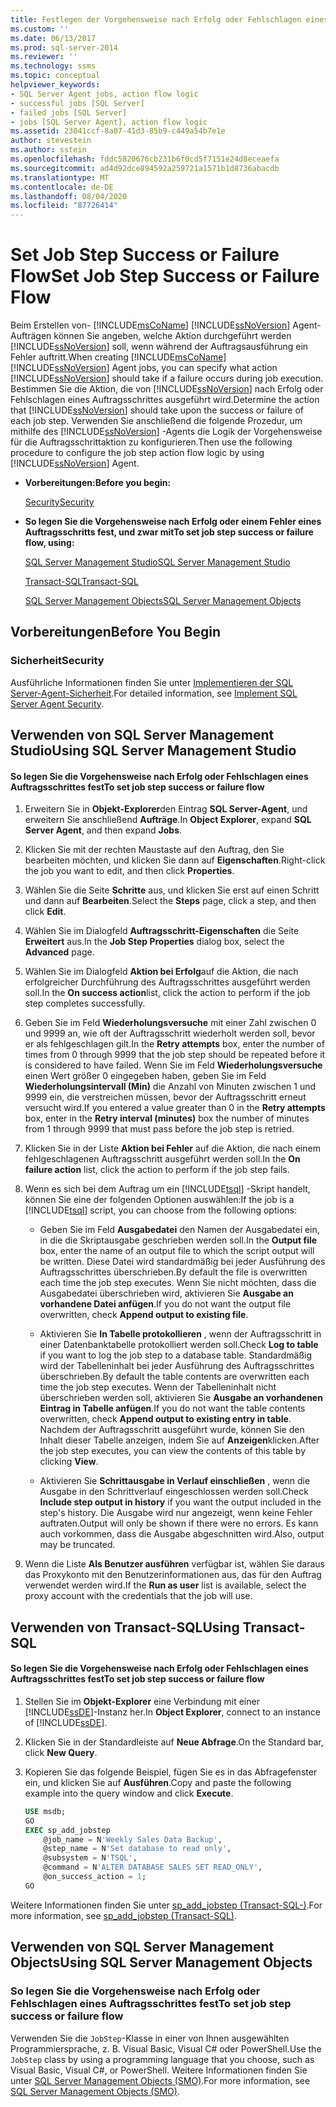 ```yaml
---
title: Festlegen der Vorgehensweise nach Erfolg oder Fehlschlagen eines Auftragsschrittes | Microsoft-Dokumentation
ms.custom: ''
ms.date: 06/13/2017
ms.prod: sql-server-2014
ms.reviewer: ''
ms.technology: ssms
ms.topic: conceptual
helpviewer_keywords:
- SQL Server Agent jobs, action flow logic
- successful jobs [SQL Server]
- failed jobs [SQL Server]
- jobs [SQL Server Agent], action flow logic
ms.assetid: 23041ccf-8a07-41d3-85b9-c449a54b7e1e
author: stevestein
ms.author: sstein
ms.openlocfilehash: fddc5820676cb231b6f0cd5f7151e24d8eceaefa
ms.sourcegitcommit: ad4d92dce894592a259721a1571b1d8736abacdb
ms.translationtype: MT
ms.contentlocale: de-DE
ms.lasthandoff: 08/04/2020
ms.locfileid: "87726414"
---
```

# <a name="set-job-step-success-or-failure-flow"></a><span data-ttu-id="3ef40-102">Set Job Step Success or Failure Flow</span><span class="sxs-lookup"><span data-stu-id="3ef40-102">Set Job Step Success or Failure Flow</span></span>
  <span data-ttu-id="3ef40-103">Beim Erstellen von- [!INCLUDE[msCoName](../../includes/msconame-md.md)] [!INCLUDE[ssNoVersion](../../includes/ssnoversion-md.md)] Agent-Aufträgen können Sie angeben, welche Aktion durchgeführt werden [!INCLUDE[ssNoVersion](../../includes/ssnoversion-md.md)] soll, wenn während der Auftragsausführung ein Fehler auftritt.</span><span class="sxs-lookup"><span data-stu-id="3ef40-103">When creating [!INCLUDE[msCoName](../../includes/msconame-md.md)] [!INCLUDE[ssNoVersion](../../includes/ssnoversion-md.md)] Agent jobs, you can specify what action [!INCLUDE[ssNoVersion](../../includes/ssnoversion-md.md)] should take if a failure occurs during job execution.</span></span> <span data-ttu-id="3ef40-104">Bestimmen Sie die Aktion, die von [!INCLUDE[ssNoVersion](../../includes/ssnoversion-md.md)] nach Erfolg oder Fehlschlagen eines Auftragsschrittes ausgeführt wird.</span><span class="sxs-lookup"><span data-stu-id="3ef40-104">Determine the action that [!INCLUDE[ssNoVersion](../../includes/ssnoversion-md.md)] should take upon the success or failure of each job step.</span></span> <span data-ttu-id="3ef40-105">Verwenden Sie anschließend die folgende Prozedur, um mithilfe des [!INCLUDE[ssNoVersion](../../includes/ssnoversion-md.md)] -Agents die Logik der Vorgehensweise für die Auftragsschrittaktion zu konfigurieren.</span><span class="sxs-lookup"><span data-stu-id="3ef40-105">Then use the following procedure to configure the job step action flow logic by using [!INCLUDE[ssNoVersion](../../includes/ssnoversion-md.md)] Agent.</span></span>  
  
-   <span data-ttu-id="3ef40-106">**Vorbereitungen:**</span><span class="sxs-lookup"><span data-stu-id="3ef40-106">**Before you begin:**</span></span>  
  
     [<span data-ttu-id="3ef40-107">Security</span><span class="sxs-lookup"><span data-stu-id="3ef40-107">Security</span></span>](#Security)  
  
-   <span data-ttu-id="3ef40-108">**So legen Sie die Vorgehensweise nach Erfolg oder einem Fehler eines Auftragsschritts fest, und zwar mit**</span><span class="sxs-lookup"><span data-stu-id="3ef40-108">**To set job step success or failure flow, using:**</span></span>  
  
     [<span data-ttu-id="3ef40-109">SQL Server Management Studio</span><span class="sxs-lookup"><span data-stu-id="3ef40-109">SQL Server Management Studio</span></span>](#SSMS)  
  
     [<span data-ttu-id="3ef40-110">Transact-SQL</span><span class="sxs-lookup"><span data-stu-id="3ef40-110">Transact-SQL</span></span>](#TSQL)  
  
     [<span data-ttu-id="3ef40-111">SQL Server Management Objects</span><span class="sxs-lookup"><span data-stu-id="3ef40-111">SQL Server Management Objects</span></span>](#SMO)  
  
## <a name="before-you-begin"></a><span data-ttu-id="3ef40-112">Vorbereitungen</span><span class="sxs-lookup"><span data-stu-id="3ef40-112">Before You Begin</span></span>  
  
###  <a name="security"></a><a name="Security"></a> <span data-ttu-id="3ef40-113">Sicherheit</span><span class="sxs-lookup"><span data-stu-id="3ef40-113">Security</span></span>  
 <span data-ttu-id="3ef40-114">Ausführliche Informationen finden Sie unter [Implementieren der SQL Server-Agent-Sicherheit](implement-sql-server-agent-security.md).</span><span class="sxs-lookup"><span data-stu-id="3ef40-114">For detailed information, see [Implement SQL Server Agent Security](implement-sql-server-agent-security.md).</span></span>  
  
##  <a name="using-sql-server-management-studio"></a><a name="SSMS"></a> <span data-ttu-id="3ef40-115">Verwenden von SQL Server Management Studio</span><span class="sxs-lookup"><span data-stu-id="3ef40-115">Using SQL Server Management Studio</span></span>  
  
#### <a name="to-set-job-step-success-or-failure-flow"></a><span data-ttu-id="3ef40-116">So legen Sie die Vorgehensweise nach Erfolg oder Fehlschlagen eines Auftragsschrittes fest</span><span class="sxs-lookup"><span data-stu-id="3ef40-116">To set job step success or failure flow</span></span>  
  
1.  <span data-ttu-id="3ef40-117">Erweitern Sie in **Objekt-Explorer**den Eintrag **SQL Server-Agent**, und erweitern Sie anschließend **Aufträge**.</span><span class="sxs-lookup"><span data-stu-id="3ef40-117">In **Object Explorer**, expand **SQL Server Agent**, and then expand **Jobs**.</span></span>  
  
2.  <span data-ttu-id="3ef40-118">Klicken Sie mit der rechten Maustaste auf den Auftrag, den Sie bearbeiten möchten, und klicken Sie dann auf **Eigenschaften**.</span><span class="sxs-lookup"><span data-stu-id="3ef40-118">Right-click the job you want to edit, and then click **Properties**.</span></span>  
  
3.  <span data-ttu-id="3ef40-119">Wählen Sie die Seite **Schritte** aus, und klicken Sie erst auf einen Schritt und dann auf **Bearbeiten**.</span><span class="sxs-lookup"><span data-stu-id="3ef40-119">Select the **Steps** page, click a step, and then click **Edit**.</span></span>  
  
4.  <span data-ttu-id="3ef40-120">Wählen Sie im Dialogfeld **Auftragsschritt-Eigenschaften** die Seite **Erweitert** aus.</span><span class="sxs-lookup"><span data-stu-id="3ef40-120">In the **Job Step Properties** dialog box, select the **Advanced** page.</span></span>  
  
5.  <span data-ttu-id="3ef40-121">Wählen Sie im Dialogfeld **Aktion bei Erfolg**auf die Aktion, die nach erfolgreicher Durchführung des Auftragsschrittes ausgeführt werden soll.</span><span class="sxs-lookup"><span data-stu-id="3ef40-121">In the **On success action**list, click the action to perform if the job step completes successfully.</span></span>  
  
6.  <span data-ttu-id="3ef40-122">Geben Sie im Feld **Wiederholungsversuche** mit einer Zahl zwischen 0 und 9999 an, wie oft der Auftragsschritt wiederholt werden soll, bevor er als fehlgeschlagen gilt.</span><span class="sxs-lookup"><span data-stu-id="3ef40-122">In the **Retry attempts** box, enter the number of times from 0 through 9999 that the job step should be repeated before it is considered to have failed.</span></span> <span data-ttu-id="3ef40-123">Wenn Sie im Feld **Wiederholungsversuche** einen Wert größer 0 eingegeben haben, geben Sie im Feld **Wiederholungsintervall (Min)** die Anzahl von Minuten zwischen 1 und 9999 ein, die verstreichen müssen, bevor der Auftragsschritt erneut versucht wird.</span><span class="sxs-lookup"><span data-stu-id="3ef40-123">If you entered a value greater than 0 in the **Retry attempts** box, enter in the **Retry interval (minutes)** box the number of minutes from 1 through 9999 that must pass before the job step is retried.</span></span>  
  
7.  <span data-ttu-id="3ef40-124">Klicken Sie in der Liste **Aktion bei Fehler** auf die Aktion, die nach einem fehlgeschlagenen Auftragsschritt ausgeführt werden soll.</span><span class="sxs-lookup"><span data-stu-id="3ef40-124">In the **On failure action** list, click the action to perform if the job step fails.</span></span>  
  
8.  <span data-ttu-id="3ef40-125">Wenn es sich bei dem Auftrag um ein [!INCLUDE[tsql](../../includes/tsql-md.md)] -Skript handelt, können Sie eine der folgenden Optionen auswählen:</span><span class="sxs-lookup"><span data-stu-id="3ef40-125">If the job is a [!INCLUDE[tsql](../../includes/tsql-md.md)] script, you can choose from the following options:</span></span>  
  
    -   <span data-ttu-id="3ef40-126">Geben Sie im Feld **Ausgabedatei** den Namen der Ausgabedatei ein, in die die Skriptausgabe geschrieben werden soll.</span><span class="sxs-lookup"><span data-stu-id="3ef40-126">In the **Output file** box, enter the name of an output file to which the script output will be written.</span></span> <span data-ttu-id="3ef40-127">Diese Datei wird standardmäßig bei jeder Ausführung des Auftragsschrittes überschrieben.</span><span class="sxs-lookup"><span data-stu-id="3ef40-127">By default the file is overwritten each time the job step executes.</span></span> <span data-ttu-id="3ef40-128">Wenn Sie nicht möchten, dass die Ausgabedatei überschrieben wird, aktivieren Sie **Ausgabe an vorhandene Datei anfügen**.</span><span class="sxs-lookup"><span data-stu-id="3ef40-128">If you do not want the output file overwritten, check **Append output to existing file**.</span></span>  
  
    -   <span data-ttu-id="3ef40-129">Aktivieren Sie **In Tabelle protokollieren** , wenn der Auftragsschritt in einer Datenbanktabelle protokolliert werden soll.</span><span class="sxs-lookup"><span data-stu-id="3ef40-129">Check **Log to table** if you want to log the job step to a database table.</span></span> <span data-ttu-id="3ef40-130">Standardmäßig wird der Tabelleninhalt bei jeder Ausführung des Auftragsschrittes überschrieben.</span><span class="sxs-lookup"><span data-stu-id="3ef40-130">By default the table contents are overwritten each time the job step executes.</span></span> <span data-ttu-id="3ef40-131">Wenn der Tabelleninhalt nicht überschrieben werden soll, aktivieren Sie **Ausgabe an vorhandenen Eintrag in Tabelle anfügen**.</span><span class="sxs-lookup"><span data-stu-id="3ef40-131">If you do not want the table contents overwritten, check **Append output to existing entry in table**.</span></span> <span data-ttu-id="3ef40-132">Nachdem der Auftragsschritt ausgeführt wurde, können Sie den Inhalt dieser Tabelle anzeigen, indem Sie auf **Anzeigen**klicken.</span><span class="sxs-lookup"><span data-stu-id="3ef40-132">After the job step executes, you can view the contents of this table by clicking **View**.</span></span>  
  
    -   <span data-ttu-id="3ef40-133">Aktivieren Sie **Schrittausgabe in Verlauf einschließen** , wenn die Ausgabe in den Schrittverlauf eingeschlossen werden soll.</span><span class="sxs-lookup"><span data-stu-id="3ef40-133">Check **Include step output in history** if you want the output included in the step's history.</span></span> <span data-ttu-id="3ef40-134">Die Ausgabe wird nur angezeigt, wenn keine Fehler auftraten.</span><span class="sxs-lookup"><span data-stu-id="3ef40-134">Output will only be shown if there were no errors.</span></span> <span data-ttu-id="3ef40-135">Es kann auch vorkommen, dass die Ausgabe abgeschnitten wird.</span><span class="sxs-lookup"><span data-stu-id="3ef40-135">Also, output may be truncated.</span></span>  
  
9. <span data-ttu-id="3ef40-136">Wenn die Liste **Als Benutzer ausführen** verfügbar ist, wählen Sie daraus das Proxykonto mit den Benutzerinformationen aus, das für den Auftrag verwendet werden wird.</span><span class="sxs-lookup"><span data-stu-id="3ef40-136">If the **Run as user** list is available, select the proxy account with the credentials that the job will use.</span></span>  
  
##  <a name="using-transact-sql"></a><a name="TSQL"></a> <span data-ttu-id="3ef40-137">Verwenden von Transact-SQL</span><span class="sxs-lookup"><span data-stu-id="3ef40-137">Using Transact-SQL</span></span>  
  
#### <a name="to-set-job-step-success-or-failure-flow"></a><span data-ttu-id="3ef40-138">So legen Sie die Vorgehensweise nach Erfolg oder Fehlschlagen eines Auftragsschrittes fest</span><span class="sxs-lookup"><span data-stu-id="3ef40-138">To set job step success or failure flow</span></span>  
  
1.  <span data-ttu-id="3ef40-139">Stellen Sie im **Objekt-Explorer** eine Verbindung mit einer [!INCLUDE[ssDE](../../includes/ssde-md.md)]-Instanz her.</span><span class="sxs-lookup"><span data-stu-id="3ef40-139">In **Object Explorer**, connect to an instance of [!INCLUDE[ssDE](../../includes/ssde-md.md)].</span></span>  
  
2.  <span data-ttu-id="3ef40-140">Klicken Sie in der Standardleiste auf **Neue Abfrage**.</span><span class="sxs-lookup"><span data-stu-id="3ef40-140">On the Standard bar, click **New Query**.</span></span>  
  
3.  <span data-ttu-id="3ef40-141">Kopieren Sie das folgende Beispiel, fügen Sie es in das Abfragefenster ein, und klicken Sie auf **Ausführen**.</span><span class="sxs-lookup"><span data-stu-id="3ef40-141">Copy and paste the following example into the query window and click **Execute**.</span></span>  
  
    ```sql
    USE msdb;  
    GO  
    EXEC sp_add_jobstep  
        @job_name = N'Weekly Sales Data Backup',  
        @step_name = N'Set database to read only',  
        @subsystem = N'TSQL',  
        @command = N'ALTER DATABASE SALES SET READ_ONLY',   
        @on_success_action = 1;  
    GO  
    ```  
  
 <span data-ttu-id="3ef40-142">Weitere Informationen finden Sie unter [sp_add_jobstep &#40;Transact-SQL-&#41;](/sql/relational-databases/system-stored-procedures/sp-add-jobstep-transact-sql).</span><span class="sxs-lookup"><span data-stu-id="3ef40-142">For more information, see [sp_add_jobstep &#40;Transact-SQL&#41;](/sql/relational-databases/system-stored-procedures/sp-add-jobstep-transact-sql).</span></span>  
  
##  <a name="using-sql-server-management-objects"></a><a name="SMO"></a><span data-ttu-id="3ef40-143">Verwenden von SQL Server Management Objects</span><span class="sxs-lookup"><span data-stu-id="3ef40-143">Using SQL Server Management Objects</span></span>  

### <a name="to-set-job-step-success-or-failure-flow"></a><span data-ttu-id="3ef40-144">So legen Sie die Vorgehensweise nach Erfolg oder Fehlschlagen eines Auftragsschrittes fest</span><span class="sxs-lookup"><span data-stu-id="3ef40-144">To set job step success or failure flow</span></span>
  
 <span data-ttu-id="3ef40-145">Verwenden Sie die `JobStep`-Klasse in einer von Ihnen ausgewählten Programmiersprache, z. B. Visual Basic, Visual C# oder PowerShell.</span><span class="sxs-lookup"><span data-stu-id="3ef40-145">Use the `JobStep` class by using a programming language that you choose, such as Visual Basic, Visual C#, or PowerShell.</span></span> <span data-ttu-id="3ef40-146">Weitere Informationen finden Sie unter [SQL Server Management Objects (SMO)](https://msdn.microsoft.com/library/ms162169.aspx).</span><span class="sxs-lookup"><span data-stu-id="3ef40-146">For more information, see [SQL Server Management Objects (SMO)](https://msdn.microsoft.com/library/ms162169.aspx).</span></span>  
